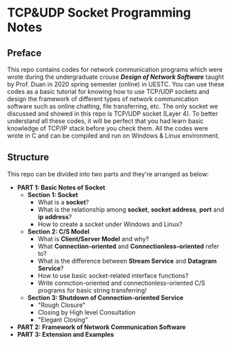 # **TCP&UDP Socket Programming Notes**

## **Preface**
This repo contains codes for network communication programs which were wrote during the undergraduate crouse ***Design of Network Software*** taught by Prof. Duan in 2020 spring semester (online) in UESTC. You can use these codes as a basic tutorial for knowing how to use TCP/UDP sockets and design the framework of different types of network communication software such as online chatting, file transferring, etc. The only socket we discussed and showed in this repo is TCP/UDP socket (Layer 4). To better understand all these codes, it will be perfect that you had learn basic knowledge of TCP/IP stack before you check them. All the codes were wrote in C and can be compiled and run on Windows & Linux environment.

## **Structure**
This repo can be divided into two parts and they're arranged as below:
* **PART 1: Basic Notes of Socket**
    * **Section 1: Socket** 
      * What is a **socket**? 
      * What is the relationship among **socket**, **socket address**, **port** and **ip address**?
      * How to create a socket under Windows and Linux?
    * **Section 2: C/S Model** 
      * What is **Client/Server Model** and why? 
      * What **Connection-oriented** and **Connectionless-oriented** refer to? 
      * What is the difference between **Stream Service** and **Datagram Service**?
      * How to use basic socket-related interface functions?
      * Write connction-oriented and connectionless-oriented C/S programs for basic string transferring!
    * **Section 3: Shutdown of Connection-oriented Service**
      * "Rough Closure"
      * Closing by High level Consultation
      * "Elegant Closing"
* **PART 2: Framework of Network Communication Software**
* **PART 3: Extension and Examples**